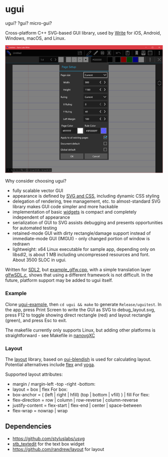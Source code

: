 # ugui #

ugui? ?gui? micro-gui?

Cross-platform C++ SVG-based GUI library, used by [Write](http://styluslabs.com) for iOS, Android, Windows, macOS, and Linux.

![screenshot of Write](/example/screenshot-01.png?raw=true)

Why consider choosing ugui?

* fully scalable vector GUI
* appearance is defined by [SVG and CSS](theme.cpp), including dynamic CSS styling
* delegation of rendering, tree management, etc. to almost-standard SVG library makes GUI code simpler and more hackable
* implementation of basic [widgets](widgets.cpp) is compact and completely independent of appearance
* serialization of GUI to SVG assists debugging and presents opportunities for automated testing
* retained-mode GUI with dirty rectangle/damage support instead of immediate-mode GUI (IMGUI) - only changed portion of window is redrawn
* lightweight: x64 Linux executable for sample app, depending only on libsdl2, is about 1 MB including uncompressed resources and font.  About 3500 SLOC in ugui.

Written for [SDL2](https://libsdl.org/), but [example_glfw.cpp](test/example_glfw.cpp), with a simple translation layer [glfwSDL.c](test/glfwSDL.c), shows that using a different framework is not difficult.  In the future, platform support may be added to ugui itself.

### Example ###

Clone [ugui-example](https://github.com/styluslabs/ugui-example), then `cd ugui && make` to generate `Release/uguitest`.  In the app, press Print Screen to write the GUI as SVG to debug_layout.svg, press F12 to toggle showing direct rectangle (red) and layout rectangle (green), and press Esc to exit.

The makefile currently only supports Linux, but adding other platforms is straightforward - see Makefile in  [nanovgXC](https://github.com/styluslabs/nanovgXC)

### Layout ###
The [layout](https://github.com/randrew/layout) library, based on [oui-blendish](https://bitbucket.org/duangle/oui-blendish) is used for calculating layout.  Potential alternatives include [flex](https://github.com/xamarin/flex) and [yoga](https://github.com/facebook/yoga).

Supported layout attributes:
- margin / margin-left -top -right -bottom: <number>
- layout = box | flex
For box:
- box-anchor = ( (left | right | hfill) (top | bottom | vfill) ) | fill
For flex:
- flex-direction = row | column | row-reverse | column-reverse
- justify-content = flex-start | flex-end | center | space-between
- flex-wrap = nowrap | wrap


## Dependencies ##

* https://github.com/styluslabs/usvg
* [stb_textedit](https://github.com/nothings/stb) for the text box widget
* https://github.com/randrew/layout for layout
